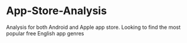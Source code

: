 # App-Store-Analysis
Analysis for both Android and Apple app store. Looking to find the most popular free English app genres
